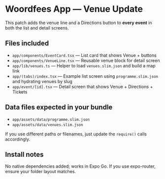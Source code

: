 # Woordfees App — Venue Update

This patch adds the venue line and a Directions button to **every event** in both the list and detail screens.

## Files included
- `app/components/EventCard.tsx` — List card that shows Venue + buttons
- `app/components/VenueLine.tsx` — Reusable venue block for detail screen
- `app/lib/venues.ts` — Helper to load `venues.slim.json` and build a map link
- `app/(tabs)/index.tsx` — Example list screen using `programme.slim.json` and hydrating venues by slug
- `app/event/[id].tsx` — Detail screen that shows Venue + Directions + Tickets

## Data files expected in your bundle
- `app/assets/data/programme.slim.json`
- `app/assets/data/venues.slim.json`

If you use different paths or filenames, just update the `require()` calls accordingly.

## Install notes
No native dependencies added; works in Expo Go. If you use expo-router, ensure your folder layout matches.
